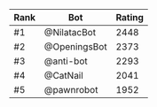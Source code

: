 Rank|Bot|Rating
---|---|---
#1|@NilatacBot|2448
#2|@OpeningsBot|2373
#3|@anti-bot|2293
#4|@CatNail|2041
#5|@pawnrobot|1952
